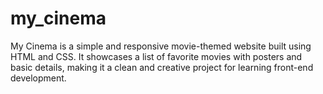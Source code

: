 # my_cinema
My Cinema is a simple and responsive movie-themed website built using HTML and CSS. It showcases a list of favorite movies with posters and basic details, making it a clean and creative project for learning front-end development.
